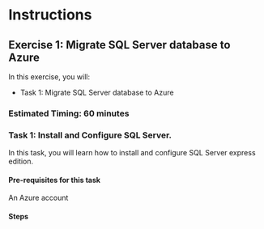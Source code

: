 # Instructions

## Exercise 1: Migrate SQL Server database to Azure

In this exercise, you will:

+ Task 1: Migrate SQL Server database to Azure

### Estimated Timing: 60 minutes

### Task 1: Install and Configure SQL Server.

In this task, you will learn how to install and configure SQL Server express edition.

#### Pre-requisites for this task

An Azure account

#### Steps
